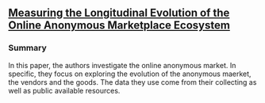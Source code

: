 ## [Measuring the Longitudinal Evolution of the Online Anonymous Marketplace Ecosystem](https://www.usenix.org/conference/usenixsecurity15/technical-sessions/presentation/soska)


### Summary
In this paper, the authors investigate the online anonymous market. In specific, they focus on exploring the evolution of the anonymous maerket, the vendors and the goods.
The data they use come from their collecting as well as public available resources.
